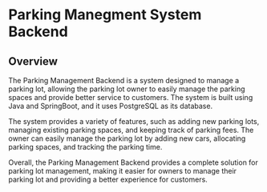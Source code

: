 # Parking Manegment System Backend

<h2>Overview</h2>
The Parking Management Backend is a system designed to manage a parking lot, allowing the parking lot owner to easily manage the parking spaces and provide better service to customers. The system is built using Java and SpringBoot, and it uses PostgreSQL as its database.

The system provides a variety of features, such as adding new parking lots, managing existing parking spaces, and keeping track of parking fees. The owner can easily manage the parking lot by adding new cars, allocating parking spaces, and tracking the parking time.

Overall, the Parking Management Backend provides a complete solution for parking lot management, making it easier for owners to manage their parking lot and providing a better experience for customers.
